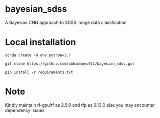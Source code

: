 # bayesian_sdss
A Bayesian CNN approach to SDSS image data classfication

# Local installation

```
conda create -n env python=3.7

git clone https://github.com/abhimanyu911/bayesian_sdss.git

pip install -r requirements.txt
```


# Note

Kindly maintain tf-gpu/tf as 2.5.0 and tfp as 0.13.0 else you may encounter dependency issues
